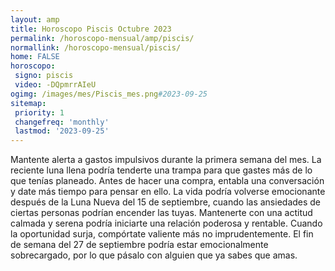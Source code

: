 ```yaml
---
layout: amp
title: Horoscopo Piscis Octubre 2023 
permalink: /horoscopo-mensual/amp/piscis/
normallink: /horoscopo-mensual/piscis/
home: FALSE
horoscopo:
 signo: piscis
 video: -DQpmrrAIeU
ogimg: /images/mes/Piscis_mes.png#2023-09-25
sitemap:
 priority: 1
 changefreq: 'monthly'
 lastmod: '2023-09-25'
---
```



Mantente alerta a gastos impulsivos durante la primera semana del mes. La reciente luna llena podría tenderte una trampa para que gastes más de lo que tenías planeado. Antes de hacer una compra, entabla una conversación y date más tiempo para pensar en ello. La vida podría volverse emocionante después de la Luna Nueva del 15 de septiembre, cuando las ansiedades de ciertas personas podrían encender las tuyas. Mantenerte con una actitud calmada y serena podría iniciarte una relación poderosa y rentable. Cuando la oportunidad surja, compórtate valiente más no imprudentemente. El fin de semana del 27 de septiembre podría estar emocionalmente sobrecargado, por lo que pásalo con alguien que ya sabes que amas.